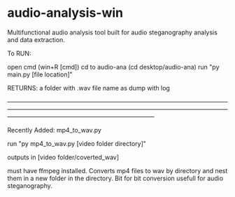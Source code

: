 # audio-analysis-win
Multifunctional audio analysis tool built for audio steganography analysis and data extraction.

To RUN:

open cmd (win+R [cmd])
cd to audio-ana (cd desktop/audio-ana)
run "py main.py [file location]"


RETURNS: 
a folder with .wav file name as dump with log

————————————————————————————————————————————————————————————————————————————————————————————————

Recently Added: mp4_to_wav.py

run "py mp4_to_wav.py [video folder directory]"

outputs in [video folder/coverted_wav]

must have ffmpeg installed.
Converts mp4 files to wav by directory and nest them in a new folder in the directory.
Bit for bit conversion usefull for audio steganography.

